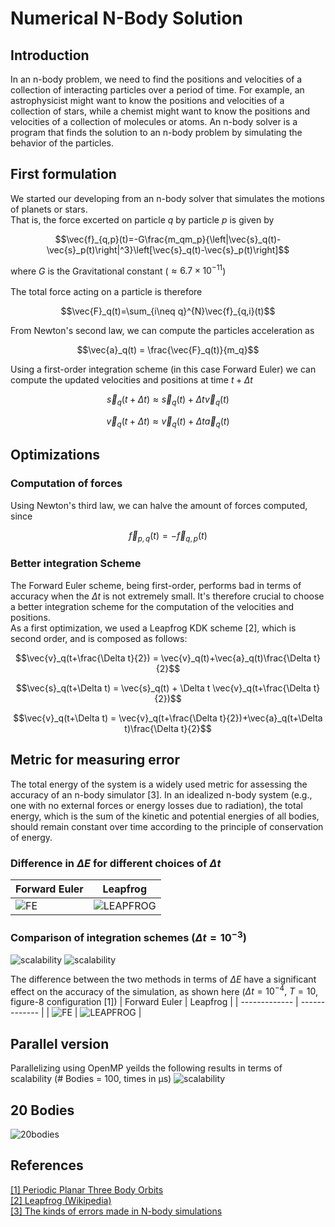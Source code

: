 # Numerical N-Body Solution
## Introduction
In an n-body problem, we need to find the positions and velocities of a collection of
interacting particles over a period of time. For example, an astrophysicist might want
to know the positions and velocities of a collection of stars, while a chemist might
want to know the positions and velocities of a collection of molecules or atoms. An
n-body solver is a program that finds the solution to an n-body problem by simulating
the behavior of the particles.

## First formulation
We started our developing from an n-body solver that simulates the motions
of planets or stars.<br />
That is, the force excerted on particle $`q`$ by particle $`p`$ is given by
```math
\vec{f}_{q,p}(t)=-G\frac{m_qm_p}{\left|\vec{s}_q(t)-\vec{s}_p(t)\right|^3}\left[\vec{s}_q(t)-\vec{s}_p(t)\right]
```
where $`G`$ is the Gravitational constant ($`\approx 6.7\times 10^{−11}`$)<br/><br/>
The total force acting on a particle is therefore
```math
\vec{F}_q(t)=\sum_{i\neq q}^{N}\vec{f}_{q,i}(t)
```
From Newton's second law, we can compute the particles acceleration as
```math
\vec{a}_q(t) = \frac{\vec{F}_q(t)}{m_q}
```
Using a first-order integration scheme (in this case Forward Euler) we can compute the updated velocities and positions at time $`t+\Delta t`$
```math
\vec{s}_q(t+\Delta t)\approx \vec{s}_q(t)+\Delta t\vec{v}_q(t)
```
```math
\vec{v}_q(t+\Delta t)\approx \vec{v}_q(t)+\Delta t\vec{a}_q(t)
```

## Optimizations
### Computation of forces
Using Newton's third law, we can halve the amount of forces computed, since
```math
\vec{f}_{p,q}(t)=-\vec{f}_{q,p}(t)
```
### Better integration Scheme
The Forward Euler scheme, being first-order, performs bad in terms of accuracy when the $`\Delta t`$ is not extremely small. 
It's therefore crucial to choose a better integration scheme for the computation of the velocities and positions.<br />
As a first optimization, we used a Leapfrog KDK scheme [2], which is second order, and is composed as follows:
```math
\vec{v}_q(t+\frac{\Delta t}{2}) = \vec{v}_q(t)+\vec{a}_q(t)\frac{\Delta t}{2}
```
```math
\vec{s}_q(t+\Delta t) = \vec{s}_q(t) + \Delta t \vec{v}_q(t+\frac{\Delta t}{2})
```
```math
\vec{v}_q(t+\Delta t) = \vec{v}_q(t+\frac{\Delta t}{2})+\vec{a}_q(t+\Delta t)\frac{\Delta t}{2}
```

## Metric for measuring error
The total energy of the system is a widely used metric for assessing the accuracy of an n-body simulator [3]. In an idealized n-body system (e.g., one with no external forces or energy losses due to radiation), the total energy, which is the sum of the kinetic and potential energies of all bodies, should remain constant over time according to the principle of conservation of energy.
### Difference in $`\Delta E`$ for different choices of $`\Delta t`$
| Forward Euler  | Leapfrog |
| ------------- | ------------- |
| <img src="https://github.com/AMSC-24-25/06-nbody-06-nbody/blob/main/results/euler-order.png" alt="FE"> | <img src="https://github.com/AMSC-24-25/06-nbody-06-nbody/blob/main/results/leapfrog-order.png" alt="LEAPFROG"> |
### Comparison of integration schemes ($`\Delta t = 10^{-3}`$)

<img src="https://github.com/AMSC-24-25/06-nbody-06-nbody/blob/main/results/leap-euler.png" alt="scalability">
<img src="https://github.com/AMSC-24-25/06-nbody-06-nbody/blob/main/results/leap-euler-zoomed.png" alt="scalability">

The difference between the two methods in terms of $`\Delta E`$ have a significant effect on the accuracy of the simulation, as shown here ($`\Delta t=10^{-4},\ T=10`$, figure-8 configuration [1])
| Forward Euler  | Leapfrog |
| ------------- | ------------- |
| <img src="https://github.com/AMSC-24-25/06-nbody-06-nbody/blob/main/results/8euler-animation.gif" alt="FE"> | <img src="https://github.com/AMSC-24-25/06-nbody-06-nbody/blob/main/results/8leapfrog-animation.gif" alt="LEAPFROG"> |

## Parallel version
Parallelizing using OpenMP yeilds the following results in terms of scalability (# Bodies = 100, times in µs)
<img src="https://github.com/AMSC-24-25/06-nbody-06-nbody/blob/main/results/scalability.png" alt="scalability">

## 20 Bodies
<img src="https://github.com/AMSC-24-25/06-nbody-06-nbody/blob/main/results/20bodies.gif" alt="20bodies">

## References
[[1] Periodic Planar Three Body Orbits](https://observablehq.com/@rreusser/periodic-planar-three-body-orbits)<br/>
[[2] Leapfrog (Wikipedia)](https://en.m.wikipedia.org/wiki/Leapfrog_integration#)<br/>
[[3] The kinds of errors made in N-body simulations](https://www.cs.toronto.edu/~wayne/research/thesis/msc/node5.html)<br/>
